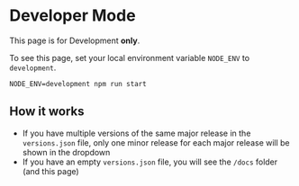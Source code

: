 # Developer Mode

This page is for Development **only**.

To see this page, set your local environment variable `NODE_ENV` to `development`.

```
NODE_ENV=development npm run start
```

## How it works

- If you have multiple versions of the same major release in the `versions.json` file, only one minor release for each major release will be shown in the dropdown
- If you have an empty `versions.json` file, you will see the `/docs` folder (and this page)

